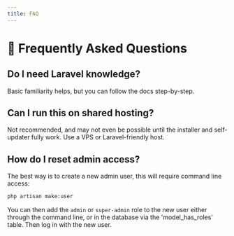 ```yaml
---
title: FAQ
---
```


# 🤔 Frequently Asked Questions

## Do I need Laravel knowledge?

Basic familiarity helps, but you can follow the docs step-by-step.

## Can I run this on shared hosting?

Not recommended, and may not even be possible until the installer and self-updater fully work. Use a VPS or
Laravel-friendly host.

## How do I reset admin access?

The best way is to create a new admin user, this will require command line access:

```bash
php artisan make:user
```

You can then add the `admin` or `super-admin` role to the new user either through the command line, or in the database
via the 'model_has_roles' table.
Then log in with the new user.